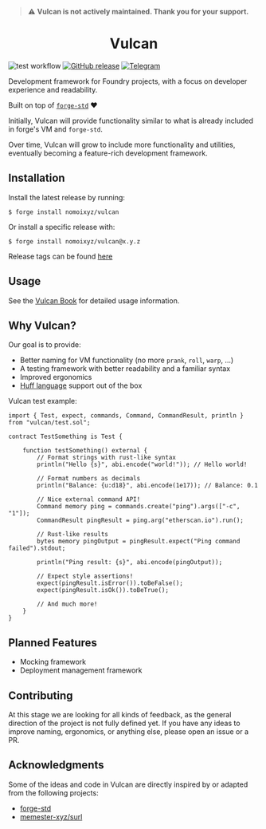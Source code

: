 > :warning: **Vulcan is not actively maintained. Thank you for your support.**

<h1 align=center>
    Vulcan
</h1>

![test workflow](https://github.com/nomoixyz/vulcan/actions/workflows/forge.yml/badge.svg)
[![GitHub release](https://img.shields.io/github/v/release/nomoixyz/vulcan?link=https%3A%2F%2Fgithub.com%2Fnomoixyz%2Fvulcan%2Freleases)](https://github.com/nomoixyz/vulcan/releases)
[![Telegram](https://img.shields.io/badge/chat-gray?logo=telegram)](https://t.me/+XYA0By2mKls3OWIx)



Development framework for Foundry projects, with a focus on developer experience and readability.

Built on top of [`forge-std`](https://github.com/foundry-rs/forge-std) :heart:

Initially, Vulcan will provide functionality similar to what is already included in forge's VM and `forge-std`.

Over time, Vulcan will grow to include more functionality and utilities, eventually becoming a feature-rich development framework.

## Installation

Install the latest release by running:

```
$ forge install nomoixyz/vulcan
```

Or install a specific release with:

```
$ forge install nomoixyz/vulcan@x.y.z
```

Release tags can be found [here](https://github.com/nomoixyz/vulcan/releases)

## Usage

See the [Vulcan Book](https://nomoixyz.github.io/vulcan/) for detailed usage information.

## Why Vulcan?

Our goal is to provide:

- Better naming for VM functionality (no more `prank`, `roll`, `warp`, ...)
- A testing framework with better readability and a familiar syntax
- Improved ergonomics
- [Huff language](https://huff.sh/) support out of the box

Vulcan test example:

```solidity
import { Test, expect, commands, Command, CommandResult, println } from "vulcan/test.sol";

contract TestSomething is Test {

    function testSomething() external {
        // Format strings with rust-like syntax
        println("Hello {s}", abi.encode("world!")); // Hello world!

        // Format numbers as decimals
        println("Balance: {u:d18}", abi.encode(1e17)); // Balance: 0.1

        // Nice external command API!
        Command memory ping = commands.create("ping").args(["-c", "1"]);
        CommandResult pingResult = ping.arg("etherscan.io").run();

        // Rust-like results
        bytes memory pingOutput = pingResult.expect("Ping command failed").stdout;

        println("Ping result: {s}", abi.encode(pingOutput));

        // Expect style assertions!
        expect(pingResult.isError()).toBeFalse();
        expect(pingResult.isOk()).toBeTrue();

        // And much more!
    }
}
```

## Planned Features

- Mocking framework
- Deployment management framework

## Contributing

At this stage we are looking for all kinds of feedback, as the general direction of the project is not fully defined yet. If you have any ideas to improve naming, ergonomics, or anything else, please open an issue or a PR.

## Acknowledgments

Some of the ideas and code in Vulcan are directly inspired by or adapted from the following projects:

- [forge-std](https://github.com/foundry-rs/forge-std/)
- [memester-xyz/surl](https://github.com/memester-xyz/surl)
